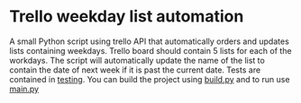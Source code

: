 # Trello weekday list automation
A small Python script using trello API that automatically orders and updates lists containing weekdays. Trello board should contain 5 lists for each of the workdays. The script will automatically update the name of the list to contain the date of next week if it is past the current date.
Tests are contained in [testing](testing). You can build the project using [build.py](building/build.py) and to run use [main.py](main.py)
